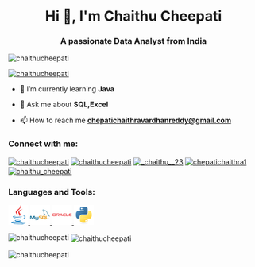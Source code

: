 <h1 align="center">Hi 👋, I'm Chaithu Cheepati</h1>
<h3 align="center">A passionate Data Analyst from India</h3>

<p align="left"> <img src="https://komarev.com/ghpvc/?username=chaithucheepati&label=Profile%20views&color=0e75b6&style=flat" alt="chaithucheepati" /> </p>



<p align="left"> <a href="https://twitter.com/chaithucheepati" target="blank"><img src="https://img.shields.io/twitter/follow/chaithucheepati?logo=twitter&style=for-the-badge" alt="chaithucheepati" /></a> </p>

- 🌱 I’m currently learning **Java**

- 💬 Ask me about **SQL,Excel**

- 📫 How to reach me **chepatichaithravardhanreddy@gmail.com**

<h3 align="left">Connect with me:</h3>
<p align="left">
<a href="https://twitter.com/chaithucheepati" target="blank"><img align="center" src="https://raw.githubusercontent.com/rahuldkjain/github-profile-readme-generator/master/src/images/icons/Social/twitter.svg" alt="chaithucheepati" height="30" width="40" /></a>
<a href="https://linkedin.com/in/chaithucheepati" target="blank"><img align="center" src="https://raw.githubusercontent.com/rahuldkjain/github-profile-readme-generator/master/src/images/icons/Social/linked-in-alt.svg" alt="chaithucheepati" height="30" width="40" /></a>
<a href="https://instagram.com/_chaithu__23" target="blank"><img align="center" src="https://raw.githubusercontent.com/rahuldkjain/github-profile-readme-generator/master/src/images/icons/Social/instagram.svg" alt="_chaithu__23" height="30" width="40" /></a>
<a href="https://www.hackerrank.com/chepatichaithra1" target="blank"><img align="center" src="https://raw.githubusercontent.com/rahuldkjain/github-profile-readme-generator/master/src/images/icons/Social/hackerrank.svg" alt="chepatichaithra1" height="30" width="40" /></a>
<a href="https://www.leetcode.com/chaithu_cheepati" target="blank"><img align="center" src="https://raw.githubusercontent.com/rahuldkjain/github-profile-readme-generator/master/src/images/icons/Social/leet-code.svg" alt="chaithu_cheepati" height="30" width="40" /></a>
</p>

<h3 align="left">Languages and Tools:</h3>
<p align="left"> <a href="https://www.java.com" target="_blank" rel="noreferrer"> <img src="https://raw.githubusercontent.com/devicons/devicon/master/icons/java/java-original.svg" alt="java" width="40" height="40"/> </a> <a href="https://www.mysql.com/" target="_blank" rel="noreferrer"> <img src="https://raw.githubusercontent.com/devicons/devicon/master/icons/mysql/mysql-original-wordmark.svg" alt="mysql" width="40" height="40"/> </a> <a href="https://www.oracle.com/" target="_blank" rel="noreferrer"> <img src="https://raw.githubusercontent.com/devicons/devicon/master/icons/oracle/oracle-original.svg" alt="oracle" width="40" height="40"/> </a> <a href="https://www.python.org" target="_blank" rel="noreferrer"> <img src="https://raw.githubusercontent.com/devicons/devicon/master/icons/python/python-original.svg" alt="python" width="40" height="40"/> </a> </p>

<p><img align="left" src="https://github-readme-stats.vercel.app/api/top-langs?username=chaithucheepati&show_icons=true&locale=en&layout=compact" alt="chaithucheepati" /></p>

<p>&nbsp;<img align="center" src="https://github-readme-stats.vercel.app/api?username=chaithucheepati&show_icons=true&locale=en" alt="chaithucheepati" /></p>

<p><img align="center" src="https://github-readme-streak-stats.herokuapp.com/?user=chaithucheepati&" alt="chaithucheepati" /></p>
